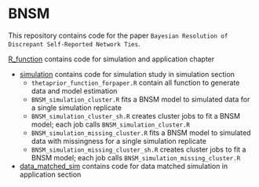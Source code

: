 # BNSM

This repository contains code for the paper `Bayesian Resolution of Discrepant
Self-Reported Network Ties`.

[R_function](https://github.com/donga0223/BNSM/tree/main/R_function) contains code for simulation and application chapter 
 - [simulation](https://github.com/donga0223/BNSM/tree/main/R_function/simulation) contains code for simulation study in simulation section
    - `thetaprior_function_forpaper.R` contain all function to generate data and model estimation 
    - `BNSM_simulation_cluster.R` fits a BNSM model to simulated data for a single simulation replicate
    - `BNSM_simulation_cluster_sh.R` creates cluster jobs to fit a BNSM model; each job calls `BNSM_simulation_cluster.R`
    - `BNSM_simulation_missing_cluster.R` fits a BNSM model to simulated data with missingness for a single simulation replicate
    - `BNSM_simulation_missing_cluster_sh.R` creates cluster jobs to fit a BNSM model; each job calls `BNSM_simulation_missing_cluster.R`
 - [data_matched_sim](https://github.com/donga0223/BNSM/tree/main/R_function/data_matched_sim) contains code for data matched simulation in application section

